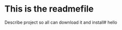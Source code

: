 This is the readmefile
======================

Describe project so all can download it and install# hello

